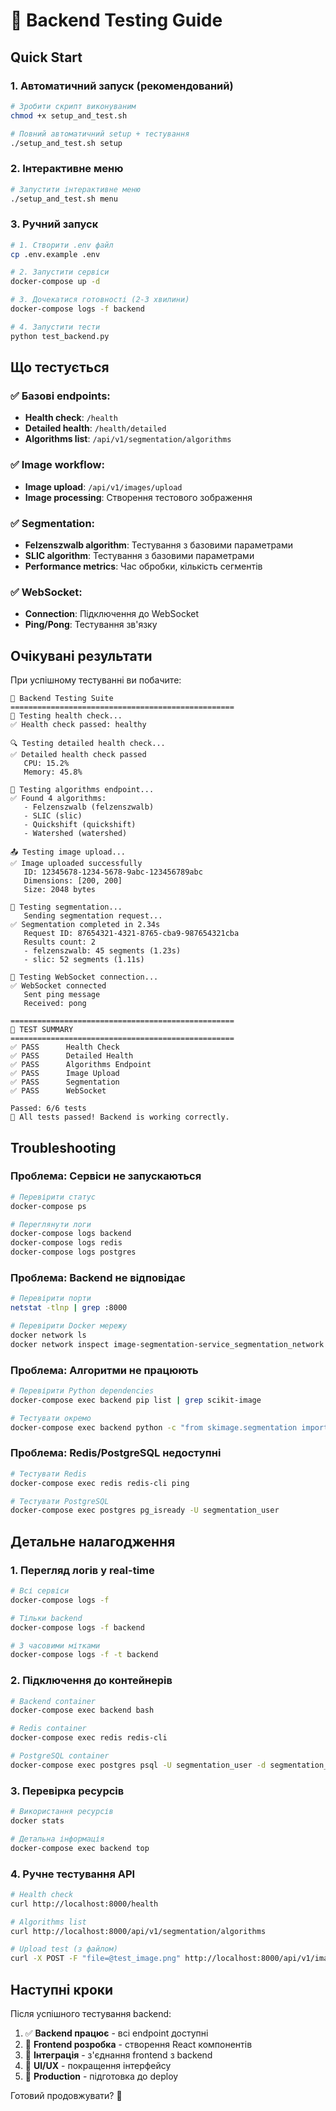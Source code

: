 # 🧪 Backend Testing Guide

## Quick Start

### 1. Автоматичний запуск (рекомендований)
```bash
# Зробити скрипт виконуваним
chmod +x setup_and_test.sh

# Повний автоматичний setup + тестування
./setup_and_test.sh setup
```

### 2. Інтерактивне меню
```bash
# Запустити інтерактивне меню
./setup_and_test.sh menu
```

### 3. Ручний запуск
```bash
# 1. Створити .env файл
cp .env.example .env

# 2. Запустити сервіси
docker-compose up -d

# 3. Дочекатися готовності (2-3 хвилини)
docker-compose logs -f backend

# 4. Запустити тести
python test_backend.py
```

## Що тестується

### ✅ Базові endpoints:
- **Health check**: `/health`
- **Detailed health**: `/health/detailed`
- **Algorithms list**: `/api/v1/segmentation/algorithms`

### ✅ Image workflow:
- **Image upload**: `/api/v1/images/upload`
- **Image processing**: Створення тестового зображення

### ✅ Segmentation:
- **Felzenszwalb algorithm**: Тестування з базовими параметрами
- **SLIC algorithm**: Тестування з базовими параметрами
- **Performance metrics**: Час обробки, кількість сегментів

### ✅ WebSocket:
- **Connection**: Підключення до WebSocket
- **Ping/Pong**: Тестування зв'язку

## Очікувані результати

При успішному тестуванні ви побачите:

```
🧪 Backend Testing Suite
==================================================
🏥 Testing health check...
✅ Health check passed: healthy

🔍 Testing detailed health check...
✅ Detailed health check passed
   CPU: 15.2%
   Memory: 45.8%

🧮 Testing algorithms endpoint...
✅ Found 4 algorithms:
   - Felzenszwalb (felzenszwalb)
   - SLIC (slic)
   - Quickshift (quickshift)
   - Watershed (watershed)

📤 Testing image upload...
✅ Image uploaded successfully
   ID: 12345678-1234-5678-9abc-123456789abc
   Dimensions: [200, 200]
   Size: 2048 bytes

🎨 Testing segmentation...
   Sending segmentation request...
✅ Segmentation completed in 2.34s
   Request ID: 87654321-4321-8765-cba9-987654321cba
   Results count: 2
   - felzenszwalb: 45 segments (1.23s)
   - slic: 52 segments (1.11s)

🔌 Testing WebSocket connection...
✅ WebSocket connected
   Sent ping message
   Received: pong

==================================================
🏁 TEST SUMMARY
==================================================
✅ PASS      Health Check
✅ PASS      Detailed Health
✅ PASS      Algorithms Endpoint
✅ PASS      Image Upload
✅ PASS      Segmentation
✅ PASS      WebSocket

Passed: 6/6 tests
🎉 All tests passed! Backend is working correctly.
```

## Troubleshooting

### Проблема: Сервіси не запускаються
```bash
# Перевірити статус
docker-compose ps

# Переглянути логи
docker-compose logs backend
docker-compose logs redis
docker-compose logs postgres
```

### Проблема: Backend не відповідає
```bash
# Перевірити порти
netstat -tlnp | grep :8000

# Перевірити Docker мережу
docker network ls
docker network inspect image-segmentation-service_segmentation_network
```

### Проблема: Алгоритми не працюють
```bash
# Перевірити Python dependencies
docker-compose exec backend pip list | grep scikit-image

# Тестувати окремо
docker-compose exec backend python -c "from skimage.segmentation import felzenszwalb; print('OK')"
```

### Проблема: Redis/PostgreSQL недоступні
```bash
# Тестувати Redis
docker-compose exec redis redis-cli ping

# Тестувати PostgreSQL
docker-compose exec postgres pg_isready -U segmentation_user
```

## Детальне налагодження

### 1. Перегляд логів у real-time
```bash
# Всі сервіси
docker-compose logs -f

# Тільки backend
docker-compose logs -f backend

# З часовими мітками
docker-compose logs -f -t backend
```

### 2. Підключення до контейнерів
```bash
# Backend container
docker-compose exec backend bash

# Redis container
docker-compose exec redis redis-cli

# PostgreSQL container
docker-compose exec postgres psql -U segmentation_user -d segmentation_db
```

### 3. Перевірка ресурсів
```bash
# Використання ресурсів
docker stats

# Детальна інформація
docker-compose exec backend top
```

### 4. Ручне тестування API
```bash
# Health check
curl http://localhost:8000/health

# Algorithms list
curl http://localhost:8000/api/v1/segmentation/algorithms

# Upload test (з файлом)
curl -X POST -F "file=@test_image.png" http://localhost:8000/api/v1/images/upload
```

## Наступні кроки

Після успішного тестування backend:

1. ✅ **Backend працює** - всі endpoint доступні
2. 🔄 **Frontend розробка** - створення React компонентів
3. 🔗 **Інтеграція** - з'єднання frontend з backend
4. 🎨 **UI/UX** - покращення інтерфейсу
5. 🚀 **Production** - підготовка до deploy

Готовий продовжувати? 🎯